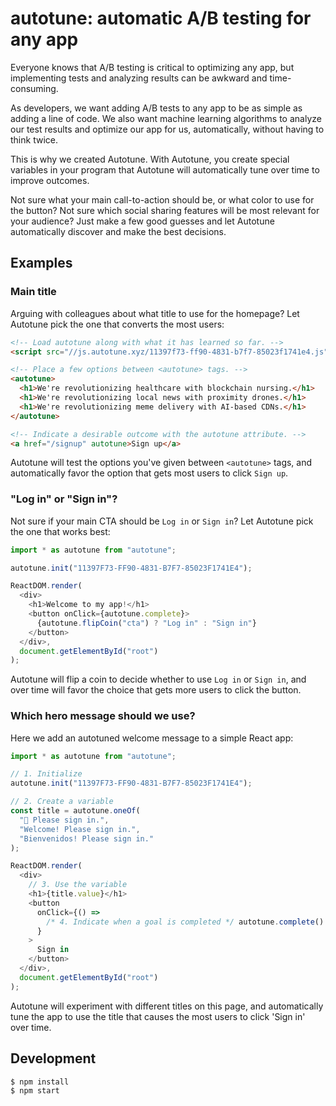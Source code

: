 # autotune: automatic A/B testing for any app

Everyone knows that A/B testing is critical to optimizing any app, but implementing tests and analyzing results can be awkward and time-consuming.

As developers, we want adding A/B tests to any app to be as simple as adding a line of code. We also want machine learning algorithms to analyze our test results and optimize our app for us, automatically, without having to think twice.

This is why we created Autotune. With Autotune, you create special variables in your program that Autotune will automatically tune over time to improve outcomes.

Not sure what your main call-to-action should be, or what color to use for the button? Not sure which social sharing features will be most relevant for your audience? Just make a few good guesses and let Autotune automatically discover and make the best decisions.

## Examples

### Main title

Arguing with colleagues about what title to use for the homepage? Let Autotune pick the one that converts the most users:

```html
<!-- Load autotune along with what it has learned so far. -->
<script src="//js.autotune.xyz/11397f73-ff90-4831-b7f7-85023f1741e4.js"></script>

<!-- Place a few options between <autotune> tags. -->
<autotune>
  <h1>We're revolutionizing healthcare with blockchain nursing.</h1>
  <h1>We're revolutionizing local news with proximity drones.</h1>
  <h1>We're revolutionizing meme delivery with AI-based CDNs.</h1>
</autotune>

<!-- Indicate a desirable outcome with the autotune attribute. -->
<a href="/signup" autotune>Sign up</a>
```

Autotune will test the options you've given between `<autotune>` tags, and automatically favor the option that gets most users to click `Sign up`.

### "Log in" or "Sign in"?

Not sure if your main CTA should be `Log in` or `Sign in`? Let Autotune pick the one that works best:

```javascript
import * as autotune from "autotune";

autotune.init("11397F73-FF90-4831-B7F7-85023F1741E4");

ReactDOM.render(
  <div>
    <h1>Welcome to my app!</h1>
    <button onClick={autotune.complete}>
      {autotune.flipCoin("cta") ? "Log in" : "Sign in"}
    </button>
  </div>,
  document.getElementById("root")
);
```

Autotune will flip a coin to decide whether to use `Log in` or `Sign in`, and over time
will favor the choice that gets more users to click the button.

### Which hero message should we use?

Here we add an autotuned welcome message to a simple React app:

```javascript
import * as autotune from "autotune";

// 1. Initialize
autotune.init("11397F73-FF90-4831-B7F7-85023F1741E4");

// 2. Create a variable
const title = autotune.oneOf(
  "👋 Please sign in.",
  "Welcome! Please sign in.",
  "Bienvenidos! Please sign in."
);

ReactDOM.render(
  <div>
    // 3. Use the variable
    <h1>{title.value}</h1>
    <button
      onClick={() =>
        /* 4. Indicate when a goal is completed */ autotune.complete()
      }
    >
      Sign in
    </button>
  </div>,
  document.getElementById("root")
);
```

Autotune will experiment with different titles on this page, and automatically tune
the app to use the title that causes the most users to click 'Sign in' over time.

## Development

```shell
$ npm install
$ npm start
```
